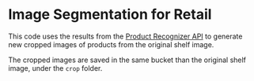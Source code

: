 # Image Segmentation for Retail

This code uses the results from the [Product Recognizer API](https://cloud.google.com/vision-ai/docs/product-recognizer)
to generate new cropped images of products from the original shelf image.

The cropped images are saved in the same bucket than the original shelf image, under the `crop` folder.

